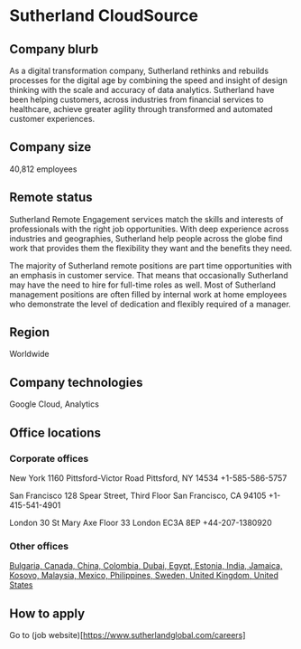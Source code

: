 # Sutherland CloudSource

## Company blurb

As a digital transformation company, Sutherland rethinks and rebuilds processes for the digital age by combining the speed and insight of design thinking with the scale and accuracy of data analytics. Sutherland have been helping customers, across industries from financial services to healthcare, achieve greater agility through transformed and automated customer experiences. 

## Company size

40,812 employees

## Remote status

Sutherland Remote Engagement services match the skills and interests of professionals with the right job opportunities. With deep experience across industries and geographies, Sutherland help people across the globe find work that provides them the flexibility they want and the benefits they need.

The majority of Sutherland remote positions are part time opportunities with an emphasis in customer service. That means that occasionally Sutherland may have the need to hire for full-time roles as well. Most of Sutherland management positions are often filled by internal work at home employees who demonstrate the level of dedication and flexibly required of a manager. 

## Region

Worldwide

## Company technologies

Google Cloud, Analytics

## Office locations


### Corporate offices

New York
1160 Pittsford-Victor Road
Pittsford, NY 14534
+1-585-586-5757

San Francisco
128 Spear Street, Third Floor
San Francisco, CA 94105
+1-415-541-4901

London
30 St Mary Axe Floor 33
London EC3A 8EP
+44-207-1380920

### Other offices

[Bulgaria, Canada, China, Colombia, Dubai, Egypt, Estonia, India, Jamaica, Kosovo, Malaysia, Mexico, Philippines, Sweden, United Kingdom, United States](https://www.sutherlandglobal.com/locations/our-offices)

## How to apply

Go to (job website)[https://www.sutherlandglobal.com/careers]
